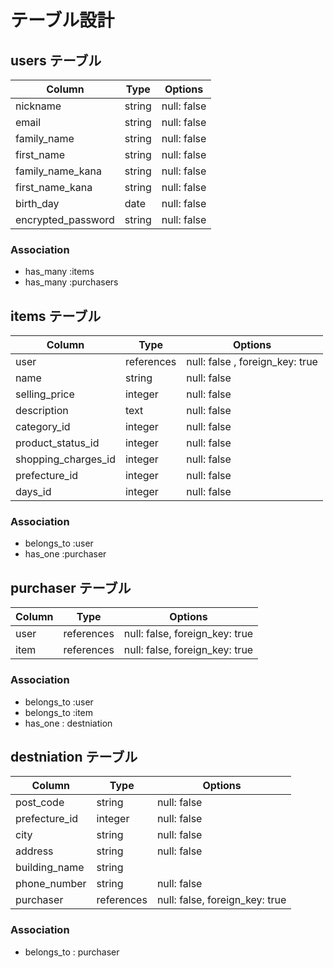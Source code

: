 # テーブル設計

## users テーブル

| Column             | Type   | Options     |
| -----------------  | ------ | ----------- |
| nickname           | string | null: false |
| email              | string | null: false |
| family_name        | string | null: false |
| first_name         | string | null: false |
| family_name_kana   | string | null: false |
| first_name_kana    | string | null: false |
| birth_day          | date   | null: false |
| encrypted_password | string | null: false |

### Association

- has_many :items
- has_many :purchasers


## items テーブル

| Column               | Type       | Options     |
| ---------------      | ------     | ----------- |
| user                 | references | null: false , foreign_key: true |
| name                 | string     | null: false |
| selling_price        | integer    | null: false |
| description          | text       | null: false |
| category_id          | integer    | null: false |
| product_status_id    | integer    | null: false |
| shopping_charges_id  | integer    | null: false |
| prefecture_id        | integer    | null: false |
| days_id              | integer    | null: false |

### Association

- belongs_to :user
- has_one :purchaser

## purchaser テーブル

| Column  | Type        | Options                        |
| ------- | --------    | ----------------------------   |
| user    | references  | null: false, foreign_key: true |
| item    | references  | null: false, foreign_key: true |

### Association

- belongs_to :user
- belongs_to :item
- has_one : destniation

## destniation テーブル

| Column           | Type   | Options     |
| ---------------  | ------ | ----------- |
| post_code        | string | null: false |
| prefecture_id    | integer| null: false |
| city             | string | null: false |
| address          | string | null: false |
| building_name    | string |             |
| phone_number     | string | null: false |
| purchaser        | references | null: false, foreign_key: true |

### Association

- belongs_to : purchaser

